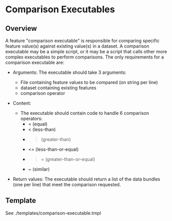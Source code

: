 # Comparison Executables
## Overview
A feature "comparison executable" is responsible for comparing specific feature value(s) against existing value(s) in a dataset.  A comparison executable may be a simple script, or it may be a script that calls other more complex executables to perform comparisons.  The only requirements for a comparison executable are:

* Arguments:  The executable should take 3 arguments:
  * File containing feature values to be compared (on string per line)
  * dataset containing existing features
  * comparison operator

* Content:
  * The executable should contain code to handle 6 comparison operators:
    * = (equal)
    * < (less-than)
    * > (greater-than)
    * <= (less-than-or-equal)
    * >= (greater-than-or-equal)
    * ~ (similar)

* Return values:  The executable should return a list of the data bundles (one per line) that meet the comparison requested.

## Template
See .\/templates\/comparison-executable.tmpl

